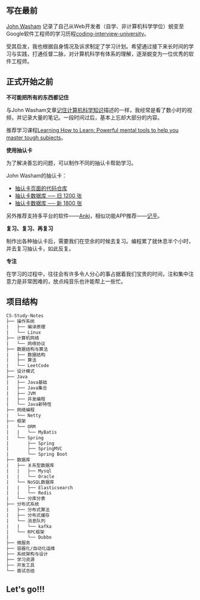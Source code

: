 ## 写在最前

[John Washam](https://startupnextdoor.com/author/john/) 记录了自己从Web开发者（自学、非计算机科学学位）蜕变至 Google软件工程师的学习历程[coding-interview-university](https://github.com/jwasham/coding-interview-university)。

受其启发，我也根据自身情况及诉求制定了学习计划。希望通过接下来长时间的学习与实践，打通任督二脉，对计算机科学有体系的理解，逐渐蜕变为一位优秀的软件工程师。

## 正式开始之前

**不可能把所有的东西都记住**

与John Washam文章[记住计算机科学知识](https://startupnextdoor.com/retaining-computer-science-knowledge/)描述的一样，我经常是看了数小时的视频，并记录大量的笔记。一段时间过后，基本上忘却大部分的内容。

推荐学习课程[Learning How to Learn: Powerful mental tools to help you master tough subjects](https://www.coursera.org/learn/learning-how-to-learn)。

**使用抽认卡**

为了解决善忘的问题，可以制作不同的抽认卡帮助学习。

John Washam的抽认卡：

- [抽认卡页面的代码仓库](https://github.com/jwasham/computer-science-flash-cards)
- [抽认卡数据库 ── 旧 1200 张](https://github.com/jwasham/computer-science-flash-cards/blob/master/cards-jwasham.db)
- [抽认卡数据库 ── 新 1800 张](https://github.com/jwasham/computer-science-flash-cards/blob/master/cards-jwasham-extreme.db)

另外推荐支持多平台的软件——[Anki](http://ankisrs.net/)，相似功能APP推荐——[记乎](http://www.geefoo.cn/)。

**复习、复习、再复习**

制作出各种抽认卡后，需要我们在空余的时候去复习。编程累了就休息半个小时，并去复习抽认卡，如此反复。

**专注**

在学习的过程中，往往会有许多令人分心的事占据着我们宝贵的时间，注和集中注意力是非常困难的，放点纯音乐也许能帮上一些忙。

## 项目结构

```html
CS-Study-Notes
├── 操作系统
|   ├── 编译原理
|   └── Linux
├── 计算机网络
|   └── 网络协议
├── 数据结构与算法
|   ├── 数据结构
|   ├── 算法
|   └── LeetCode
├── 设计模式
├── Java
|   ├── Java基础
|   ├── Java集合
|   ├── JVM
|   ├── 并发编程
|   └── Java新特性
├── 网络编程
|   └── Netty
├── 框架
|   └── ORM
|   |   └── MyBatis
|   └── Spring
|       ├── Spring 
|       ├── SpringMVC 
|       └── Spring Boot
├── 数据库
|   ├── 关系型数据库
|   |   ├── Mysql
|   |   └── Oracle
|   └── NoSQL数据库
|   |   ├── Elasticsearch
|   |   └── Redis
|   └── 分库分表
├── 分布式系统
|   ├── 分布式算法
|   ├── 分布式缓存
|   └── 消息队列
|   |   └── kafka
|   └── RPC框架 
|       └── Dubbo
├── 微服务
├── 容器化/自动化运维
├── 系统架构与设计
├── 学习资源
├── 开发工具
└── 面试总结
```

## Let's go!!!
